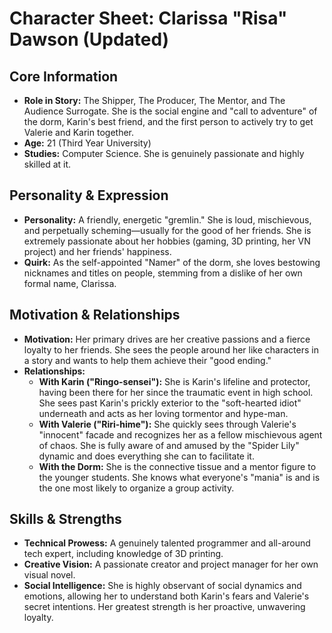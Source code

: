 # Character Sheet: Clarissa "Risa" Dawson (Updated)

## Core Information
* **Role in Story:** The Shipper, The Producer, The Mentor, and The Audience Surrogate. She is the social engine and "call to adventure" of the dorm, Karin's best friend, and the first person to actively try to get Valerie and Karin together.
* **Age:** 21 (Third Year University)
* **Studies:** Computer Science. She is genuinely passionate and highly skilled at it.

## Personality & Expression
* **Personality:** A friendly, energetic "gremlin." She is loud, mischievous, and perpetually scheming—usually for the good of her friends. She is extremely passionate about her hobbies (gaming, 3D printing, her VN project) and her friends' happiness.
* **Quirk:** As the self-appointed "Namer" of the dorm, she loves bestowing nicknames and titles on people, stemming from a dislike of her own formal name, Clarissa.

## Motivation & Relationships
* **Motivation:** Her primary drives are her creative passions and a fierce loyalty to her friends. She sees the people around her like characters in a story and wants to help them achieve their "good ending."
* **Relationships:**
    * **With Karin ("Ringo-sensei"):** She is Karin's lifeline and protector, having been there for her since the traumatic event in high school. She sees past Karin's prickly exterior to the "soft-hearted idiot" underneath and acts as her loving tormentor and hype-man.
    * **With Valerie ("Riri-hime"):** She quickly sees through Valerie's "innocent" facade and recognizes her as a fellow mischievous agent of chaos. She is fully aware of and amused by the "Spider Lily" dynamic and does everything she can to facilitate it.
    * **With the Dorm:** She is the connective tissue and a mentor figure to the younger students. She knows what everyone's "mania" is and is the one most likely to organize a group activity.

## Skills & Strengths
* **Technical Prowess:** A genuinely talented programmer and all-around tech expert, including knowledge of 3D printing.
* **Creative Vision:** A passionate creator and project manager for her own visual novel.
* **Social Intelligence:** She is highly observant of social dynamics and emotions, allowing her to understand both Karin's fears and Valerie's secret intentions. Her greatest strength is her proactive, unwavering loyalty.